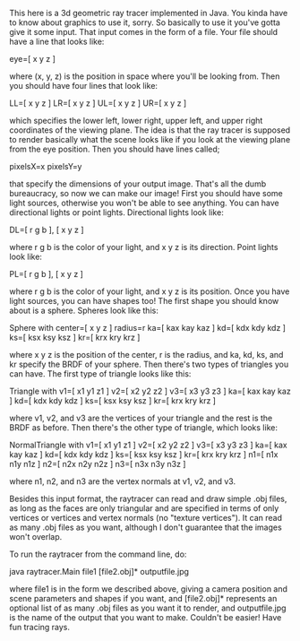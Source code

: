 This here is a 3d geometric ray tracer implemented in Java. You kinda have to know about graphics to use it, sorry. So basically to use it you've gotta give it some input. That input comes in the form of a file. Your file should have a line that looks like:

eye=[ x y z ]

where (x, y, z) is the position in space where you'll be looking from. Then you should have four lines that look like:

LL=[ x y z ]
LR=[ x y z ]
UL=[ x y z ]
UR=[ x y z ]

which specifies the lower left, lower right, upper left, and upper right coordinates of the viewing plane. The idea is that the ray tracer is supposed to render basically what the scene looks like if you look at the viewing plane from the eye position. Then you should have lines called;

pixelsX=x
pixelsY=y

that specify the dimensions of your output image. That's all the dumb bureaucracy, so now we can make our image! First you should have some light sources, otherwise you won't be able to see anything. You can have directional lights or point lights. Directional lights look like:

DL=[ r g b ], [ x y z ]

where r g b is the color of your light, and x y z is its direction. Point lights look like:

PL=[ r g b ], [ x y z ]

where r g b is the color of your light, and x y z is its position. Once you have light sources, you can have shapes too! The first shape you should know about is a sphere. Spheres look like this:

Sphere with center=[ x y z ] radius=r
ka=[ kax kay kaz ]
kd=[ kdx kdy kdz ]
ks=[ ksx ksy ksz ]
kr=[ krx kry krz ]

where x y z is the position of the center, r is the radius, and ka, kd, ks, and kr specify the BRDF of your sphere. Then there's two types of triangles you can have. The first type of triangle looks like this: 

Triangle with v1=[  x1  y1  z1 ] v2=[  x2 y2 z2 ] v3=[ x3 y3 z3 ]
ka=[ kax kay kaz ]
kd=[ kdx kdy kdz ]
ks=[ ksx ksy ksz ]
kr=[ krx kry krz ]

where v1, v2, and v3 are the vertices of your triangle and the rest is the BRDF as before. Then there's the other type of triangle, which looks like:

NormalTriangle with v1=[  x1  y1  z1 ] v2=[  x2 y2 z2 ] v3=[ x3 y3 z3 ]
ka=[ kax kay kaz ]
kd=[ kdx kdy kdz ]
ks=[ ksx ksy ksz ]
kr=[ krx kry krz ]
n1=[ n1x n1y n1z ] n2=[ n2x n2y n2z ] n3=[ n3x n3y n3z ]

where n1, n2, and n3 are the vertex normals at v1, v2, and v3. 

Besides this input format, the raytracer can read and draw simple .obj files, as long as the faces are only triangular and are specified in terms of only vertices or vertices and vertex normals (no "texture vertices"). It can read as many .obj files as you want, although I don't guarantee that the images won't overlap. 

To run the raytracer from the command line, do:

java raytracer.Main file1 [file2.obj]* outputfile.jpg

where file1 is in the form we described above, giving a camera position and scene parameters and shapes if you want, and [file2.obj]* represents an optional list of as many .obj files as you want it to render, and outputfile.jpg is the name of the output that you want to make. Couldn't be easier! Have fun tracing rays.